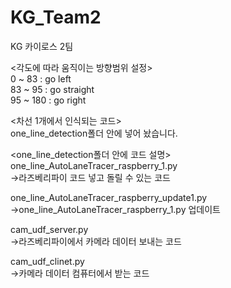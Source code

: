 # KG_Team2
KG 카이로스 2팀

<각도에 따라 움직이는 방향범위 설정><br>
0 ~ 83 : go left<br>
83 ~ 95 : go straight<br>
95 ~ 180 : go right<br>

<차선 1개에서 인식되는 코드><br>
one_line_detection폴더 안에 넣어 놨습니다.<br>

<one_line_detection폴더 안에 코드 설명><br>
one_line_AutoLaneTracer_raspberry_1.py<br>
->라즈베리파이 코드 넣고 돌릴 수 있는 코드<br>

one_line_AutoLaneTracer_raspberry_update1.py<br>
->one_line_AutoLaneTracer_raspberry_1.py 업데이트<br>

cam_udf_server.py<br>
->라즈베리파이에서 카메라 데이터 보내는 코드

cam_udf_clinet.py<br>
->카메라 데이터 컴퓨터에서 받는 코드